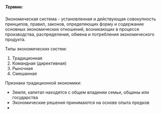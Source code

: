 
##### Термин:
Экономическая система - установленная и действующая совокупность принципов, правил, законов, определяющих форму и содержание основных экономических отношений, возникающих в процессе производства, распределения, обмена и потребления экономического продукта.

Типы экономических систем:
1. Традиционная
2. Командная (директивная)
3. Рыночная
4. Смешанная

Признаки традиционной экономики:
- Земля, капитал находятся с общем владении семьи, общины или государства
- Экономические решения принимаются на основе опыта предков
- 
